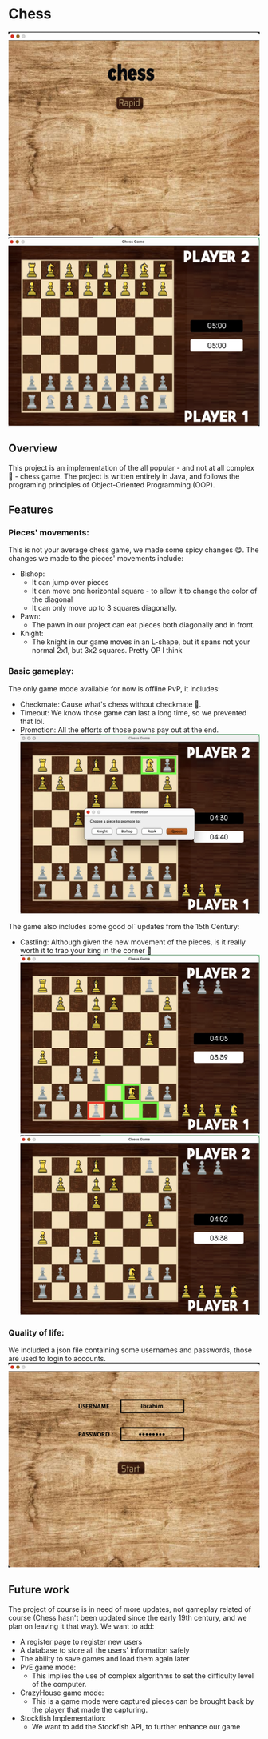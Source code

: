 # Chess

![First Interface](Screenshots/firstWindow.png)
![Starting board position](Screenshots/startingPosition.png)

## Overview

This project is an implementation of the all popular - and not at all complex :slightly_smiling_face: - chess game. The 
project is written entirely in Java, and follows the programing principles of Object-Oriented Programming (OOP).

## Features

### Pieces' movements:
This is not your average chess game, we made some spicy changes :yum:.
The changes we made to the pieces' movements include:
+ Bishop:
  + It can jump over pieces
  + It can move one horizontal square - to allow it to change the color of the diagonal
  + It can only move up to 3 squares diagonally.
+ Pawn:
  + The pawn in our project can eat pieces both diagonally and in front.
+ Knight:
  + The knight in our game moves in an L-shape, but it spans not your normal 2x1, but 3x2 squares. Pretty OP I think

### Basic gameplay:
The only game mode available for now is offline PvP, it includes:
+ Checkmate: Cause what's chess without checkmate :disguised_face:.
+ Timeout: We know those game can last a long time, so we prevented that lol.
+ Promotion: All the efforts of those pawns pay out at the end.
![Promotion example](Screenshots/Promotion.png)

The game also includes some good ol` updates from the 15th Century:
+ Castling: Although given the new movement of the pieces, is it really worth it to trap your king in the corner 
:monocle_face:
![Castling example](Screenshots/Castling.png)
![Castling example](Screenshots/Castling-2.png)

### Quality of life:
We included a json file containing some usernames and passwords, those are used to login to accounts.
![Login example](Screenshots/loginWindow-2.png)

## Future work
The project of course is in need of more updates, not gameplay related of course (Chess hasn't been updated since the
early 19th century, and we plan on leaving it that way). We want to add:
+ A register page to register new users
+ A database to store all the users' information safely
+ The ability to save games and load them again later
+ PvE game mode:
  + This implies the use of complex algorithms to set the difficulty level of the computer. 
+ CrazyHouse game mode:
  + This is a game mode were captured pieces can be brought back by the player that made the capturing.
+ Stockfish Implementation:
  + We want to add the Stockfish API, to further enhance our game


